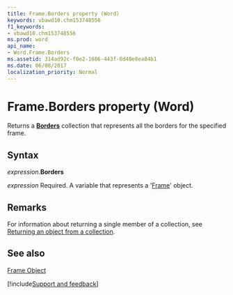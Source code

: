 ```yaml
---
title: Frame.Borders property (Word)
keywords: vbawd10.chm153748556
f1_keywords:
- vbawd10.chm153748556
ms.prod: word
api_name:
- Word.Frame.Borders
ms.assetid: 314ad92c-f0e2-1606-443f-0d40e8ea04b1
ms.date: 06/08/2017
localization_priority: Normal
---
```



# Frame.Borders property (Word)

Returns a  **[Borders](Word.borders.md)** collection that represents all the borders for the specified frame.


## Syntax

_expression_.**Borders**

_expression_ Required. A variable that represents a '[Frame](Word.Frame.md)' object.


## Remarks

For information about returning a single member of a collection, see [Returning an object from a collection](../word/Concepts/Miscellaneous/returning-an-object-from-a-collection-word.md).




## See also


[Frame Object](Word.Frame.md)

[!include[Support and feedback](~/includes/feedback-boilerplate.md)]